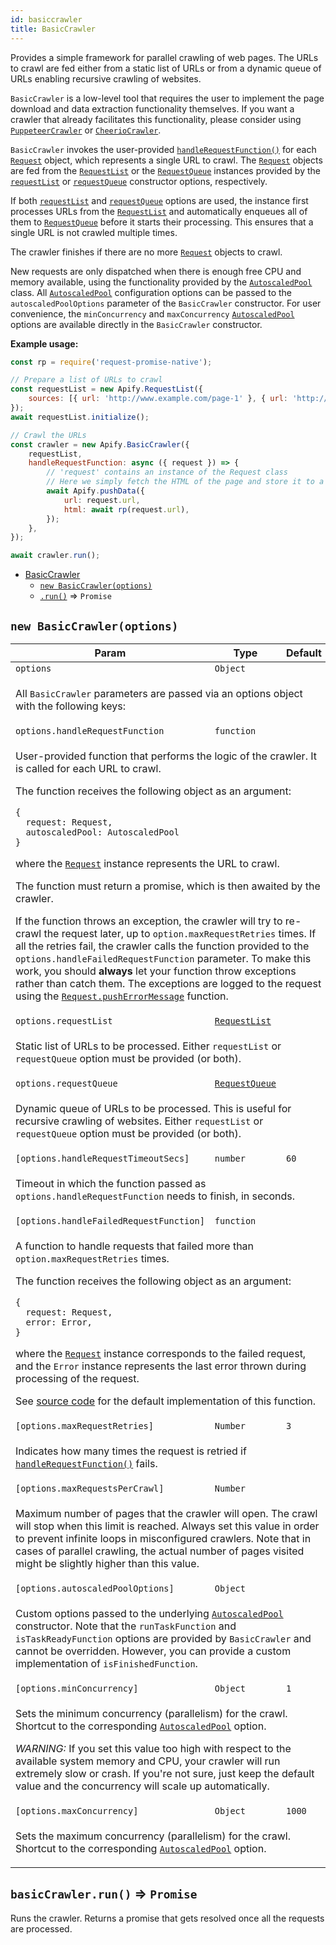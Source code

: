 ```yaml
---
id: basiccrawler
title: BasicCrawler
---
```


<a name="BasicCrawler"></a>

Provides a simple framework for parallel crawling of web pages. The URLs to crawl are fed either from a static list of URLs or from a dynamic queue of
URLs enabling recursive crawling of websites.

`BasicCrawler` is a low-level tool that requires the user to implement the page download and data extraction functionality themselves. If you want a
crawler that already facilitates this functionality, please consider using [`PuppeteerCrawler`](puppeteercrawler) or
[`CheerioCrawler`](cheeriocrawler).

`BasicCrawler` invokes the user-provided [`handleRequestFunction()`](#new_BasicCrawler_new) for each [`Request`](request) object, which represents a
single URL to crawl. The [`Request`](request) objects are fed from the [`RequestList`](requestlist) or the [`RequestQueue`](requestqueue) instances
provided by the [`requestList`](#new_BasicCrawler_new) or [`requestQueue`](#new_BasicCrawler_new) constructor options, respectively.

If both [`requestList`](#new_BasicCrawler_new) and [`requestQueue`](#new_BasicCrawler_new) options are used, the instance first processes URLs from
the [`RequestList`](requestlist) and automatically enqueues all of them to [`RequestQueue`](requestqueue) before it starts their processing. This
ensures that a single URL is not crawled multiple times.

The crawler finishes if there are no more [`Request`](request) objects to crawl.

New requests are only dispatched when there is enough free CPU and memory available, using the functionality provided by the
[`AutoscaledPool`](autoscaledpool) class. All [`AutoscaledPool`](autoscaledpool) configuration options can be passed to the `autoscaledPoolOptions`
parameter of the `BasicCrawler` constructor. For user convenience, the `minConcurrency` and `maxConcurrency` [`AutoscaledPool`](autoscaledpool)
options are available directly in the `BasicCrawler` constructor.

**Example usage:**

```javascript
const rp = require('request-promise-native');

// Prepare a list of URLs to crawl
const requestList = new Apify.RequestList({
    sources: [{ url: 'http://www.example.com/page-1' }, { url: 'http://www.example.com/page-2' }],
});
await requestList.initialize();

// Crawl the URLs
const crawler = new Apify.BasicCrawler({
    requestList,
    handleRequestFunction: async ({ request }) => {
        // 'request' contains an instance of the Request class
        // Here we simply fetch the HTML of the page and store it to a dataset
        await Apify.pushData({
            url: request.url,
            html: await rp(request.url),
        });
    },
});

await crawler.run();
```

-   [BasicCrawler](basiccrawler)
    -   [`new BasicCrawler(options)`](#new_BasicCrawler_new)
    -   [`.run()`](#BasicCrawler+run) ⇒ `Promise`

<a name="new_BasicCrawler_new"></a>

## `new BasicCrawler(options)`

<table>
<thead>
<tr>
<th>Param</th><th>Type</th><th>Default</th>
</tr>
</thead>
<tbody>
<tr>
<td><code>options</code></td><td><code>Object</code></td><td></td>
</tr>
<tr>
<td colspan="3"><p>All <code>BasicCrawler</code> parameters are passed
  via an options object with the following keys:</p>
</td></tr><tr>
<td><code>options.handleRequestFunction</code></td><td><code>function</code></td><td></td>
</tr>
<tr>
<td colspan="3"><p>User-provided function that performs the logic of the crawler. It is called for each URL to crawl.</p>
<p>  The function receives the following object as an argument:</p>
<pre><code>{
  request: Request,
  autoscaledPool: AutoscaledPool
}</code></pre><p>  where the <a href="request"><code>Request</code></a> instance represents the URL to crawl.</p>
<p>  The function must return a promise, which is then awaited by the crawler.</p>
<p>  If the function throws an exception, the crawler will try to re-crawl the
  request later, up to <code>option.maxRequestRetries</code> times.
  If all the retries fail, the crawler calls the function
  provided to the <code>options.handleFailedRequestFunction</code> parameter.
  To make this work, you should <strong>always</strong>
  let your function throw exceptions rather than catch them.
  The exceptions are logged to the request using the <a href="request.pusherrormessage"><code>Request.pushErrorMessage</code></a> function.</p>
</td></tr><tr>
<td><code>options.requestList</code></td><td><code><a href="requestlist">RequestList</a></code></td><td></td>
</tr>
<tr>
<td colspan="3"><p>Static list of URLs to be processed.
  Either <code>requestList</code> or <code>requestQueue</code> option must be provided (or both).</p>
</td></tr><tr>
<td><code>options.requestQueue</code></td><td><code><a href="requestqueue">RequestQueue</a></code></td><td></td>
</tr>
<tr>
<td colspan="3"><p>Dynamic queue of URLs to be processed. This is useful for recursive crawling of websites.
  Either <code>requestList</code> or <code>requestQueue</code> option must be provided (or both).</p>
</td></tr><tr>
<td><code>[options.handleRequestTimeoutSecs]</code></td><td><code>number</code></td><td><code>60</code></td>
</tr>
<tr>
<td colspan="3"><p>Timeout in which the function passed as <code>options.handleRequestFunction</code> needs to finish, in seconds.</p>
</td></tr><tr>
<td><code>[options.handleFailedRequestFunction]</code></td><td><code>function</code></td><td></td>
</tr>
<tr>
<td colspan="3"><p>A function to handle requests that failed more than <code>option.maxRequestRetries</code> times.</p>
<p>  The function receives the following object as an argument:</p>
<pre><code>{
  request: Request,
  error: Error,
}</code></pre><p>  where the <a href="request"><code>Request</code></a> instance corresponds to the failed request, and the <code>Error</code> instance
  represents the last error thrown during processing of the request.</p>
<p>  See
  <a href="https://github.com/apifytech/apify-js/blob/master/src/crawlers/basic_crawler.js#L11" target="_blank">source code</a>
  for the default implementation of this function.</p>
</td></tr><tr>
<td><code>[options.maxRequestRetries]</code></td><td><code>Number</code></td><td><code>3</code></td>
</tr>
<tr>
<td colspan="3"><p>Indicates how many times the request is retried if <a href="#new_BasicCrawler_new"><code>handleRequestFunction()</code></a> fails.</p>
</td></tr><tr>
<td><code>[options.maxRequestsPerCrawl]</code></td><td><code>Number</code></td><td></td>
</tr>
<tr>
<td colspan="3"><p>Maximum number of pages that the crawler will open. The crawl will stop when this limit is reached.
  Always set this value in order to prevent infinite loops in misconfigured crawlers.
  Note that in cases of parallel crawling, the actual number of pages visited might be slightly higher than this value.</p>
</td></tr><tr>
<td><code>[options.autoscaledPoolOptions]</code></td><td><code>Object</code></td><td></td>
</tr>
<tr>
<td colspan="3"><p>Custom options passed to the underlying <a href="autoscaledpool"><code>AutoscaledPool</code></a> constructor.
  Note that the <code>runTaskFunction</code> and <code>isTaskReadyFunction</code> options
  are provided by <code>BasicCrawler</code> and cannot be overridden.
  However, you can provide a custom implementation of <code>isFinishedFunction</code>.</p>
</td></tr><tr>
<td><code>[options.minConcurrency]</code></td><td><code>Object</code></td><td><code>1</code></td>
</tr>
<tr>
<td colspan="3"><p>Sets the minimum concurrency (parallelism) for the crawl. Shortcut to the corresponding <a href="autoscaledpool"><code>AutoscaledPool</code></a> option.</p>
<p>  <em>WARNING:</em> If you set this value too high with respect to the available system memory and CPU, your crawler will run extremely slow or crash.
  If you&#39;re not sure, just keep the default value and the concurrency will scale up automatically.</p>
</td></tr><tr>
<td><code>[options.maxConcurrency]</code></td><td><code>Object</code></td><td><code>1000</code></td>
</tr>
<tr>
<td colspan="3"><p>Sets the maximum concurrency (parallelism) for the crawl. Shortcut to the corresponding <a href="autoscaledpool"><code>AutoscaledPool</code></a> option.</p>
</td></tr></tbody>
</table>
<a name="BasicCrawler+run"></a>

## `basicCrawler.run()` ⇒ `Promise`

Runs the crawler. Returns a promise that gets resolved once all the requests are processed.
